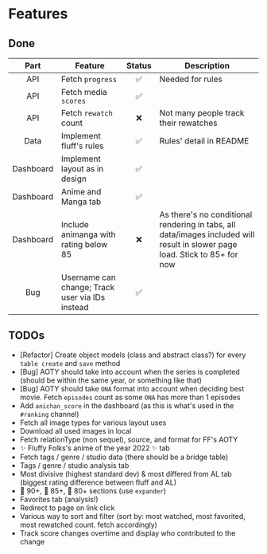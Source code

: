 # Features

## Done

|    Part   | Feature                                         | Status | Description                                                                                                                 |
|:---------:|-------------------------------------------------|:------:|-----------------------------------------------------------------------------------------------------------------------------|
|    API    | Fetch `progress`                                |    ✅️   | Needed for rules                                                                                                            |
|    API    | Fetch media `scores`                            |    ✅   |                                                                                                                             |
|    API    | Fetch `rewatch` count                           |    ❌️   | Not many people track their rewatches                                                                                       |
|    Data   | Implement fluff's rules                         |    ✅   | Rules' detail in README                                                                                                     |
| Dashboard | Implement layout as in design                   |    ✅   |                                                                                                                             |
| Dashboard | Anime and Manga tab                             |    ✅   |                                                                                                                             |
| Dashboard | Include animanga with rating below 85           |    ❌️   | As there's no conditional rendering in tabs, all data/images included will result in slower page load. Stick to 85+ for now |
|    Bug    | Username can change; Track user via IDs instead |    ✅   |                                                                                                                             |

## TODOs

- [Refactor] Create object models (class and abstract class?) for every `table create` and `save` method
- [Bug] AOTY should take into account when the series is completed (should be within the same year, or something like that)
- [Bug] AOTY should take `ONA` format into account when deciding best movie. Fetch `episodes` count as some `ONA` has more than 1 episodes
- Add `anichan_score` in the dashboard (as this is what's used in the `#ranking` channel)
- Fetch all image types for various layout uses
- Download all used images in local
- Fetch relationType (non sequel), source, and format for FF's AOTY
- ✨  Fluffy Folks's anime of the year 2022 ✨ tab
- Fetch tags / genre / studio data (there should be a bridge table)
- Tags / genre / studio analysis tab
- Most divisive (highest standard dev) & most differed from AL tab (biggest rating difference between fluff and AL)
- 🏅 90+, 🥈 85+, 🥉 80+ sections (use `expander`)
- Favorites tab (analysis!)
- Redirect to page on link click
- Various way to sort and filter (sort by: most watched, most favorited, most rewatched count. fetch accordingly)
- Track score changes overtime and display who contributed to the change
